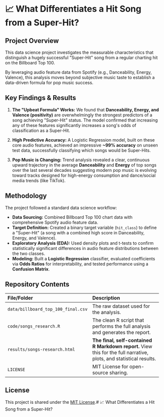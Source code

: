 # 📈 What Differentiates a Hit Song from a Super-Hit?

## Project Overview
This data science project investigates the measurable characteristics that distinguish a hugely successful "Super-Hit" song from a regular charting hit on the Billboard Top 100.

By leveraging audio feature data from Spotify (e.g., Danceability, Energy, Valence), this analysis moves beyond subjective music taste to establish a data-driven formula for pop music success.

##  Key Findings & Results

1.  **The "Upbeat Formula" Works:** We found that **Danceability, Energy, and Valence (positivity)** are overwhelmingly the strongest predictors of a song achieving "Super-Hit" status.
The model confirmed that increasing any of these features significantly increases a song's odds of classification as a Super-Hit.

2.  **High Predictive Accuracy:** A Logistic Regression model, built on these core audio features, achieved an impressive **~99% accuracy** 
on unseen test data, successfully classifying which songs would be Super-Hits.

3.  **Pop Music is Changing:** Trend analysis revealed a clear, continuous upward trajectory in the average **Danceability** and **Energy** of top songs over the last several decades
suggesting modern pop music is evolving toward tracks designed for high-energy consumption and dance/social media trends (like TikTok).

##  Methodology

The project followed a standard data science workflow:

* **Data Sourcing:** Combined Billboard Top 100 chart data with comprehensive Spotify audio feature data.
* **Target Definition:** Created a binary target variable (`hit_class`) to define a "Super-Hit" (a song with a combined high score in Danceability, Energy, and Valence).
* **Exploratory Analysis (EDA):** Used density plots and t-tests to confirm statistically significant differences in audio feature distributions between the two classes.
* **Modeling:** Built a **Logistic Regression** classifier, evaluated coefficients via **Odds Ratios** for interpretability, and tested performance using a **Confusion Matrix**.

## Repository Contents

| File/Folder | Description |
| :--- | :--- |
| `data/billboard_top_100_final.csv` | The raw dataset used for the analysis. |
| `code/songs_research.R` | The clean R script that performs the full analysis and generates the report. |
| `results/songs-research.html` | **The final, self-contained R Markdown report.** View this for the full narrative, plots, and statistical results. |
| `LICENSE` | MIT License for open-source sharing. |

## License
This project is shared under the [MIT License](LICENSE).# 📈 What Differentiates a Hit Song from a Super-Hit?
